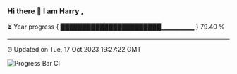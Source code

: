 ### Hi there 👋 I am Harry , 

⏳ Year progress { ███████████████████████▁▁▁▁▁▁▁ } 79.40 %

---

⏰ Updated on Tue, 17 Oct 2023 19:27:22 GMT

![Progress Bar CI](https://github.com/duykhang68/duykhang68/workflows/Progress%20Bar%20CI/badge.svg)
